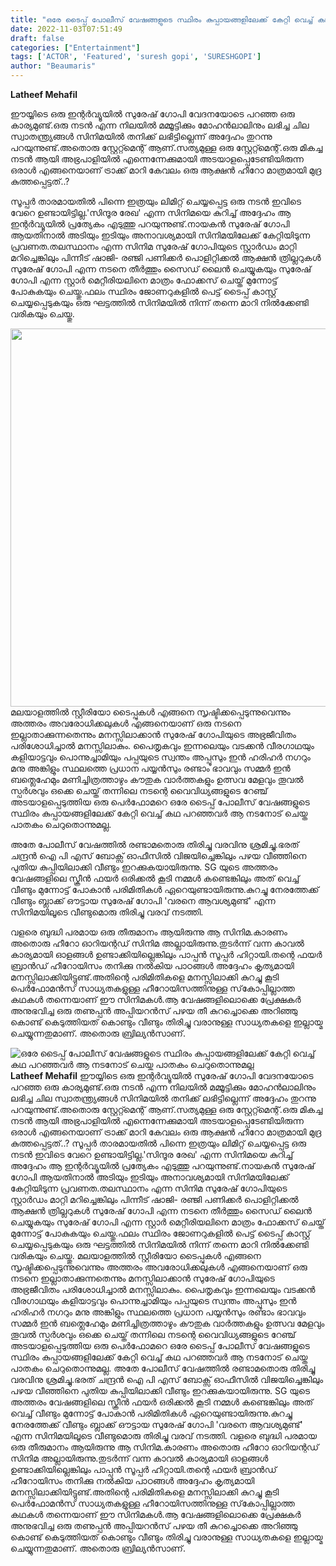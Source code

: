 ```yaml
---
title: "ഒരേ ടൈപ്പ് പോലീസ് വേഷങ്ങളുടെ സ്ഥിരം കുപ്പായങ്ങളിലേക്ക് കേറ്റി വെച്ച് കഥ പറഞ്ഞവർ ആ നടനോട് ചെയ്ത പാതകം ചെറുതൊന്നുമല്ല"
date: 2022-11-03T07:51:49
draft: false
categories: ["Entertainment"]
tags: ['ACTOR', 'Featured', 'suresh gopi', 'SURESHGOPI']
author: "Beaumaris"
---
```


<strong>Latheef Mehafil </strong>

ഈയ്യിടെ ഒരു ഇന്റർവ്യൂയിൽ സുരേഷ് ഗോപി വേദനയോടെ പറഞ്ഞ ഒരു കാര്യമുണ്ട്.ഒരു നടൻ എന്ന നിലയിൽ മമ്മൂട്ടിക്കും മോഹൻലാലിനും ലഭിച്ച ചില സ്വാതന്ത്ര്യങ്ങൾ സിനിമയിൽ തനിക്ക് ലഭിട്ടില്ലെന്ന് അദ്ദേഹം തുറന്നു പറയുന്നുണ്ട്.അതൊരു സ്റ്റേറ്റ്മെന്റ് ആണ്.സത്യമുള്ള ഒരു സ്റ്റേറ്റ്മെന്റ്.ഒരു മികച്ച നടൻ ആയി അഭ്രപാളിയിൽ എന്നെന്നേക്കുമായി അടയാളപ്പെടേണ്ടിയിരുന്ന ഒരാൾ എങ്ങനെയാണ് ട്രാക്ക് മാറി കേവലം ഒരു ആക്ഷൻ ഹീറോ മാത്രമായി മുദ്ര കുത്തപ്പെട്ടത്..?

സൂപ്പർ താരമായതിൽ പിന്നെ ഇത്രയും ലിമിറ്റ് ചെയ്യപ്പെട്ട ഒരു നടൻ ഇവിടെ വേറെ ഉണ്ടായിട്ടില്ല.'സിന്ദൂര രേഖ' എന്ന സിനിമയെ കുറിച്ച് അദ്ദേഹം ആ ഇന്റർവ്യൂയിൽ പ്രത്യേകം എടുത്തു പറയുന്നുണ്ട്.നായകൻ സുരേഷ് ഗോപി ആയതിനാൽ അടിയും ഇടിയും അനാവശ്യമായി സിനിമയിലേക്ക് കേറ്റിയിടുന്ന പ്രവണത.തലസ്ഥാനം എന്ന സിനിമ സുരേഷ് ഗോപിയുടെ സ്റ്റാർഡം മാറ്റി മറിച്ചെങ്കിലും പിന്നീട് ഷാജി- രഞ്ജി പണിക്കർ പൊളിറ്റിക്കൽ ആക്ഷൻ ത്രില്ലറുകൾ സുരേഷ് ഗോപി എന്ന നടനെ തീർത്തും സൈഡ് ലൈൻ ചെയ്യുകയും സുരേഷ് ഗോപി എന്ന സ്റ്റാർ മെറ്റീരിയലിനെ മാത്രം ഫോക്കസ് ചെയ്ത് മുന്നോട്ട് പോകുകയും ചെയ്തു.ഫലം സ്ഥിരം ജോണറുകളിൽ പെട്ട് ടൈപ്പ് കാസ്റ്റ് ചെയ്യപ്പെടുകയും ഒരു ഘട്ടത്തിൽ സിനിമയിൽ നിന്ന് തന്നെ മാറി നിൽക്കേണ്ടി വരികയും ചെയ്തു.

<img class="wp-image-357132 aligncenter" src="https://cdn.boolokam.com/articles/2022/11/3t3tttyy.png" alt="" width="1009" height="605" />മലയാളത്തിൽ സ്റ്റീരിയോ ടൈപ്പുകൾ എങ്ങനെ സൃഷ്ടിക്കപ്പെടുന്നുവെന്നും അത്തരം അവരോധിക്കലുകൾ എങ്ങനെയാണ് ഒരു നടനെ ഇല്ലാതാക്കുന്നതെന്നും മനസ്സിലാക്കാൻ സുരേഷ് ഗോപിയുടെ അഭ്രജീവിതം പരിശോധിച്ചാൽ മനസ്സിലാകും. പൈതൃകവും ഇന്നലെയും വടക്കൻ വീരഗാഥയും കളിയാട്ടവും പൊന്നുച്ചാമിയും പപ്പയുടെ സ്വന്തം അപ്പൂസും ഇൻ ഹരിഹർ നഗറും മനു അങ്കിളും സ്ഥലത്തെ പ്രധാന പയ്യൻസും രണ്ടാം ഭാവവും സമ്മർ ഇൻ ബത്ലെഹേമും മണിച്ചിത്രത്താഴും കൗതുക വാർത്തകളും ഉത്സവ മേളവും തൂവൽ സ്പർശവും ഒക്കെ ചെയ്ത് തന്നിലെ നടന്റെ വൈവിധ്യങ്ങളുടെ റേഞ്ച് അടയാളപ്പെടുത്തിയ ഒരു പെർഫോമറെ ഒരേ ടൈപ്പ് പോലീസ് വേഷങ്ങളുടെ സ്ഥിരം കുപ്പായങ്ങളിലേക്ക് കേറ്റി വെച്ച് കഥ പറഞ്ഞവർ ആ നടനോട് ചെയ്ത പാതകം ചെറുതൊന്നുമല്ല.

അതേ പോലീസ് വേഷത്തിൽ രണ്ടാമതൊരു തിരിച്ചു വരവിനു ശ്രമിച്ചു.ഭരത് ചന്ദ്രൻ ഐ പി എസ് ബോക്സ് ഓഫീസിൽ വിജയിച്ചെങ്കിലും പഴയ വീഞ്ഞിനെ പുതിയ കുപ്പിയിലാക്കി വീണ്ടും ഇറക്കുകയായിരുന്നു. SG യുടെ അത്തരം വേഷങ്ങളിലെ സ്ക്രീൻ ഫയർ ഒരിക്കൽ കൂടി നമ്മൾ കണ്ടെങ്കിലും അത് വെച്ച് വീണ്ടും മുന്നോട്ട് പോകാൻ പരിമിതികൾ ഏറെയുണ്ടായിരുന്നു.കുറച്ചു നേരത്തേക്ക് വീണ്ടും ബ്ലാക്ക് ഔട്ടായ സുരേഷ് ഗോപി 'വരനെ ആവശ്യമുണ്ട്' എന്ന സിനിമയിലൂടെ വീണ്ടുമൊരു തിരിച്ചു വരവ് നടത്തി.

വളരെ ബുദ്ധി പരമായ ഒരു തീരുമാനം ആയിരുന്നു ആ സിനിമ.കാരണം അതൊരു ഹീറോ ഓറിയന്റഡ് സിനിമ അല്ലായിരുന്നു.തുടർന്ന് വന്ന കാവൽ കാര്യമായി ഓളങ്ങൾ ഉണ്ടാക്കിയില്ലെങ്കിലും പാപ്പൻ സൂപ്പർ ഹിറ്റായി.തന്റെ ഫയർ ബ്രാൻഡ് ഹീറോയിസം തനിക്കു നൽകിയ പാഠങ്ങൾ അദ്ദേഹം കൃത്യമായി മനസ്സിലാക്കിയിട്ടുണ്ട്.അതിന്റെ പരിമിതികളെ മനസ്സിലാക്കി കുറച്ചു കൂടി പെർഫോമൻസ് സാധ്യതകളുള്ള ഹീറോയിസത്തിനുള്ള സ്‌കോപ്പില്ലാത്ത കഥകൾ തന്നെയാണ് ഈ സിനിമകൾ.ആ വേഷങ്ങളിലൊക്കെ പ്രേക്ഷകർ അനുഭവിച്ച ഒരു തണുപ്പൻ അപ്പിയറൻസ് പഴയ തീ കുറച്ചൊക്കെ അറിഞ്ഞു കൊണ്ട് കെടുത്തിയത് കൊണ്ടും വീണ്ടും തിരിച്ചു വരാനുള്ള സാധ്യതകളെ ഇല്ലായ്മ ചെയ്യുന്നതുമാണ്. അതൊരു ബ്രില്യൻസാണ്.


![ഒരേ ടൈപ്പ് പോലീസ് വേഷങ്ങളുടെ സ്ഥിരം കുപ്പായങ്ങളിലേക്ക് കേറ്റി വെച്ച് കഥ പറഞ്ഞവർ ആ നടനോട് ചെയ്ത പാതകം ചെറുതൊന്നുമല്ല](https://cdn.boolokam.com/articles/2022/11/3t3tttyy.png)**Latheef Mehafil** ഈയ്യിടെ ഒരു ഇന്റർവ്യൂയിൽ സുരേഷ് ഗോപി വേദനയോടെ പറഞ്ഞ ഒരു കാര്യമുണ്ട്.ഒരു നടൻ എന്ന നിലയിൽ മമ്മൂട്ടിക്കും മോഹൻലാലിനും ലഭിച്ച ചില സ്വാതന്ത്ര്യങ്ങൾ സിനിമയിൽ തനിക്ക് ലഭിട്ടില്ലെന്ന് അദ്ദേഹം തുറന്നു പറയുന്നുണ്ട്.അതൊരു സ്റ്റേറ്റ്മെന്റ് ആണ്.സത്യമുള്ള ഒരു സ്റ്റേറ്റ്മെന്റ്.ഒരു മികച്ച നടൻ ആയി അഭ്രപാളിയിൽ എന്നെന്നേക്കുമായി അടയാളപ്പെടേണ്ടിയിരുന്ന ഒരാൾ എങ്ങനെയാണ് ട്രാക്ക് മാറി കേവലം ഒരു ആക്ഷൻ ഹീറോ മാത്രമായി മുദ്ര കുത്തപ്പെട്ടത്..? സൂപ്പർ താരമായതിൽ പിന്നെ ഇത്രയും ലിമിറ്റ് ചെയ്യപ്പെട്ട ഒരു നടൻ ഇവിടെ വേറെ ഉണ്ടായിട്ടില്ല.'സിന്ദൂര രേഖ' എന്ന സിനിമയെ കുറിച്ച് അദ്ദേഹം ആ ഇന്റർവ്യൂയിൽ പ്രത്യേകം എടുത്തു പറയുന്നുണ്ട്.നായകൻ സുരേഷ് ഗോപി ആയതിനാൽ അടിയും ഇടിയും അനാവശ്യമായി സിനിമയിലേക്ക് കേറ്റിയിടുന്ന പ്രവണത.തലസ്ഥാനം എന്ന സിനിമ സുരേഷ് ഗോപിയുടെ സ്റ്റാർഡം മാറ്റി മറിച്ചെങ്കിലും പിന്നീട് ഷാജി- രഞ്ജി പണിക്കർ പൊളിറ്റിക്കൽ ആക്ഷൻ ത്രില്ലറുകൾ സുരേഷ് ഗോപി എന്ന നടനെ തീർത്തും സൈഡ് ലൈൻ ചെയ്യുകയും സുരേഷ് ഗോപി എന്ന സ്റ്റാർ മെറ്റീരിയലിനെ മാത്രം ഫോക്കസ് ചെയ്ത് മുന്നോട്ട് പോകുകയും ചെയ്തു.ഫലം സ്ഥിരം ജോണറുകളിൽ പെട്ട് ടൈപ്പ് കാസ്റ്റ് ചെയ്യപ്പെടുകയും ഒരു ഘട്ടത്തിൽ സിനിമയിൽ നിന്ന് തന്നെ മാറി നിൽക്കേണ്ടി വരികയും ചെയ്തു. മലയാളത്തിൽ സ്റ്റീരിയോ ടൈപ്പുകൾ എങ്ങനെ സൃഷ്ടിക്കപ്പെടുന്നുവെന്നും അത്തരം അവരോധിക്കലുകൾ എങ്ങനെയാണ് ഒരു നടനെ ഇല്ലാതാക്കുന്നതെന്നും മനസ്സിലാക്കാൻ സുരേഷ് ഗോപിയുടെ അഭ്രജീവിതം പരിശോധിച്ചാൽ മനസ്സിലാകും. പൈതൃകവും ഇന്നലെയും വടക്കൻ വീരഗാഥയും കളിയാട്ടവും പൊന്നുച്ചാമിയും പപ്പയുടെ സ്വന്തം അപ്പൂസും ഇൻ ഹരിഹർ നഗറും മനു അങ്കിളും സ്ഥലത്തെ പ്രധാന പയ്യൻസും രണ്ടാം ഭാവവും സമ്മർ ഇൻ ബത്ലെഹേമും മണിച്ചിത്രത്താഴും കൗതുക വാർത്തകളും ഉത്സവ മേളവും തൂവൽ സ്പർശവും ഒക്കെ ചെയ്ത് തന്നിലെ നടന്റെ വൈവിധ്യങ്ങളുടെ റേഞ്ച് അടയാളപ്പെടുത്തിയ ഒരു പെർഫോമറെ ഒരേ ടൈപ്പ് പോലീസ് വേഷങ്ങളുടെ സ്ഥിരം കുപ്പായങ്ങളിലേക്ക് കേറ്റി വെച്ച് കഥ പറഞ്ഞവർ ആ നടനോട് ചെയ്ത പാതകം ചെറുതൊന്നുമല്ല. അതേ പോലീസ് വേഷത്തിൽ രണ്ടാമതൊരു തിരിച്ചു വരവിനു ശ്രമിച്ചു.ഭരത് ചന്ദ്രൻ ഐ പി എസ് ബോക്സ് ഓഫീസിൽ വിജയിച്ചെങ്കിലും പഴയ വീഞ്ഞിനെ പുതിയ കുപ്പിയിലാക്കി വീണ്ടും ഇറക്കുകയായിരുന്നു. SG യുടെ അത്തരം വേഷങ്ങളിലെ സ്ക്രീൻ ഫയർ ഒരിക്കൽ കൂടി നമ്മൾ കണ്ടെങ്കിലും അത് വെച്ച് വീണ്ടും മുന്നോട്ട് പോകാൻ പരിമിതികൾ ഏറെയുണ്ടായിരുന്നു.കുറച്ചു നേരത്തേക്ക് വീണ്ടും ബ്ലാക്ക് ഔട്ടായ സുരേഷ് ഗോപി 'വരനെ ആവശ്യമുണ്ട്' എന്ന സിനിമയിലൂടെ വീണ്ടുമൊരു തിരിച്ചു വരവ് നടത്തി. വളരെ ബുദ്ധി പരമായ ഒരു തീരുമാനം ആയിരുന്നു ആ സിനിമ.കാരണം അതൊരു ഹീറോ ഓറിയന്റഡ് സിനിമ അല്ലായിരുന്നു.തുടർന്ന് വന്ന കാവൽ കാര്യമായി ഓളങ്ങൾ ഉണ്ടാക്കിയില്ലെങ്കിലും പാപ്പൻ സൂപ്പർ ഹിറ്റായി.തന്റെ ഫയർ ബ്രാൻഡ് ഹീറോയിസം തനിക്കു നൽകിയ പാഠങ്ങൾ അദ്ദേഹം കൃത്യമായി മനസ്സിലാക്കിയിട്ടുണ്ട്.അതിന്റെ പരിമിതികളെ മനസ്സിലാക്കി കുറച്ചു കൂടി പെർഫോമൻസ് സാധ്യതകളുള്ള ഹീറോയിസത്തിനുള്ള സ്‌കോപ്പില്ലാത്ത കഥകൾ തന്നെയാണ് ഈ സിനിമകൾ.ആ വേഷങ്ങളിലൊക്കെ പ്രേക്ഷകർ അനുഭവിച്ച ഒരു തണുപ്പൻ അപ്പിയറൻസ് പഴയ തീ കുറച്ചൊക്കെ അറിഞ്ഞു കൊണ്ട് കെടുത്തിയത് കൊണ്ടും വീണ്ടും തിരിച്ചു വരാനുള്ള സാധ്യതകളെ ഇല്ലായ്മ ചെയ്യുന്നതുമാണ്. അതൊരു ബ്രില്യൻസാണ്.
